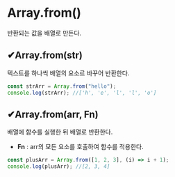 # Array.from()

반환되는 값을 배열로 만든다.

## ✔Array.from(str)

텍스트를 하나씩 배열의 요소르 바꾸어 반환한다.

```jsx
const strArr = Array.from("hello");
console.log(strArr); //['h', 'e', 'l', 'l', 'o']
```

## ✔Array.from(arr, Fn)

배열에 함수를 실행한 뒤 배열로 반환한다.

- **Fn** : arr의 모든 요소를 호출하여 함수를 적용한다.

```jsx
const plusArr = Array.from([1, 2, 3], (i) => i + 1);
console.log(plusArr); //[2, 3, 4]
```
